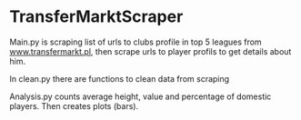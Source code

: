 # TransferMarktScraper

Main.py is scraping list of urls to clubs profile in top 5 leagues from www.transfermarkt.pl, then scrape urls to player profils to get details about him.

In clean.py there are functions to clean data from scraping

Analysis.py counts average height, value and percentage of domestic players. Then creates plots (bars).
